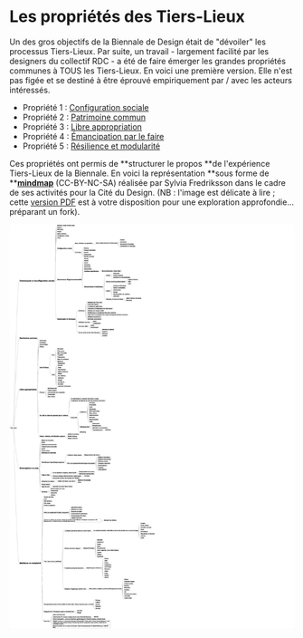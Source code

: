 # Les propriétés des Tiers-Lieux

Un des gros objectifs de la Biennale de Design était de "dévoiler" les processus Tiers-Lieux. Par suite, un travail - largement facilité par les designers du collectif RDC - a été de faire émerger les grandes propriétés communes à TOUS les Tiers-Lieux.  En voici une première version. Elle n'est pas figée et se destiné à être éprouvé empiriquement par / avec les acteurs intéressés.

* Propriété 1 : [Configuration sociale](/principes/configuration-sociale.md)
* Propriété 2 : [Patrimoine commun](https://nicolasloubet.gitbooks.io/fork-the-world/content/principes/patrimoine-commun.html)
* Propriété 3 : [Libre appropriation](https://nicolasloubet.gitbooks.io/fork-the-world/content/libre-appropriation.html)
* Propriété 4 : [Émancipation par le faire](https://nicolasloubet.gitbooks.io/fork-the-world/content/emancipation-par-le-faire.html)
* Propriété 5 : [Résilience et modularité](https://nicolasloubet.gitbooks.io/fork-the-world/content/resilience-et-modularite.html)

Ces propriétés ont permis de **structurer le propos **de l'expérience Tiers-Lieux de la Biennale. En voici la représentation **sous forme de **[**mindmap**](https://cloud.lamyne.org/s/LubBJiPKa738cAG) \(CC-BY-NC-SA\) réalisée par Sylvia Fredriksson dans le cadre de ses activités pour la Cité du Design. \(NB : l'image est délicate à lire ; cette [version PDF](https://cloud.lamyne.org/s/qfyQIJEU5FUecvX) est à votre disposition pour une exploration approfondie... préparant un fork\).

![](/assets/forktheworld-mindmap.png)

